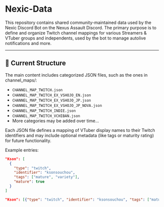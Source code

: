 # Nexic-Data

This repository contains shared community-maintained data used by the Nexic Discord Bot on the Nexus Assault Discord. The primary purpose is to define and organize Twitch channel mappings for various Streamers & VTuber groups and independents, used by the bot to manage autolive notifications and more.

---

## 📂 Current Structure

The main content includes categorized JSON files, such as the ones in channel_maps/:

- `CHANNEL_MAP_TWITCH.json`
- `CHANNEL_MAP_TWITCH_EX_VSHOJO_EN.json`
- `CHANNEL_MAP_TWITCH_EX_VSHOJO_JP.json`
- `CHANNEL_MAP_TWITCH_EX_VSHOJO_JP_NOVA.json`
- `CHANNEL_MAP_TWITCH_INDIE.json`
- `CHANNEL_MAP_TWITCH_VCHIBAN.json`
- More categories may be added over time...

Each JSON file defines a mapping of VTuber display names to their Twitch identifiers and may include optional metadata (like tags or maturity rating) for future functionality.

Example entries:
```json
"Kson": [
  {
    "type": "twitch",
    "identifier": "ksonsouchou",
    "tags": ["mature", "variety"],
    "mature": true
  }
]
```
```json
"Kson": [{"type": "twitch", "identifier": "ksonsouchou", "tags": ["mature", "variety"], "mature": true}]
